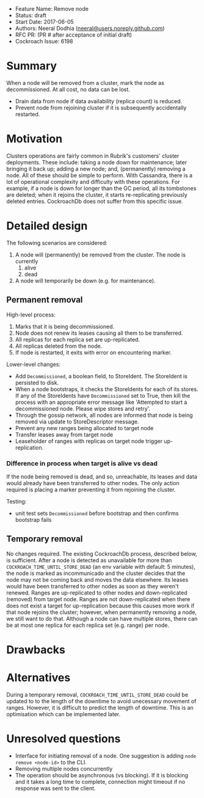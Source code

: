 - Feature Name: Remove node
- Status: draft
- Start Date: 2017-06-05
- Authors: Neeral Dodhia (neeral@users.noreply.github.com)
- RFC PR: (PR # after acceptance of initial draft)
- Cockroach Issue: 6198

# Summary
When a node will be removed from a cluster, mark the node as decommissioned. At all cost, no data can be lost.
- Drain data from node if data availability (replica count) is reduced.
- Prevent node from rejoining cluster if it is subsequently accidentally restarted.

# Motivation
Clusters operations are fairly common in Rubrik's customers' cluster deployments. These include: taking a node down for maintenance; later bringing it back up; adding a new node; and, (permanently) removing a node. All of these should be simple to perform.
With Cassandra, there is a lot of operational complexity and difficulty with these operations. For example, if a node is down for longer than the GC period, all its tombstones are deleted; when it rejoins the cluster, it starts re-replicating previously deleted entries. CockroachDb does not suffer from this specific issue.

# Detailed design
The following scenarios are considered:
1. A node will (permanently) be removed from the cluster. The node is currently
   1. alive
   1. dead
1. A node will temporarily be down (e.g. for maintenance). 

## Permanent removal
High-level process:
1. Marks that it is being decommissioned.
1. Node does not renew its leases causing all them to be transferred.
1. All replicas for each replica set are up-replicated.
1. All replicas deleted from the node.
1. If node is restarted, it exits with error on encountering marker.

Lower-level changes:
- Add `Decommissioned`, a boolean field, to StoreIdent. The StoreIdent is persisted to disk.
- When a node bootstraps, it checks the StoreIdents for each of its stores. If any of the StoreIdents have `Decommissioned` set to True, then kill the process with an appropriate error message like 'Attempted to start a decommissioned node. Please wipe stores and retry'.
- Through the gossip network, all nodes are informed that node is being removed via update to StoreDescriptor message.
- Prevent any new ranges being allocated to target node
- Transfer leases away from target node
- Leaseholder of ranges with replicas on target node trigger up-replication.

### Difference in process when target is alive vs dead
If the node being removed is dead, and so, unreachable, its leases and data would already have been transferred to other nodes. The only action required is placing a marker preventing it from rejoining the cluster.

Testing:
- unit test sets `Decommissioned` before bootstrap and then confirms bootstrap fails

## Temporary removal
No changes required. The existing CockroachDb process, described below, is sufficient.
After a node is detected as unavailable for more than `COCKROACH_TIME_UNTIL_STORE_DEAD` (an env variable with default: 5 minutes), the node is marked as incommunicado and the cluster decides that the node may not be coming back and moves the data elsewhere. Its leases would have been transferred to other nodes as soon as they weren't renewed. Ranges are up-replicated to other nodes and down-replicated (removed) from target node. Ranges are not down-replicated when there does not exist a target for up-replication because this causes more work if that node rejoins the cluster; however, when permanently removing a node, we still want to do that. Although a node can have multiple stores, there can be at most one replica for each replica set (e.g. range) per node.

# Drawbacks

# Alternatives
During a temporary removal, `COCKROACH_TIME_UNTIL_STORE_DEAD` could be updated to to the length of the downtime to avoid unecessary movement of ranges. However, it is difficult to predict the length of downtime. This is an optimisation which can be implemented later.

# Unresolved questions
- Interface for initiating removal of a node. One suggestion is adding `node remove <node-id>` to the CLI.
- Removing multiple nodes concurrently
- The operation should be asynchronous (vs blocking). If it is blocking and it takes a long time to complete, connection might timeout if no response was sent to the client.
